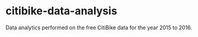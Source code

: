 # citibike-data-analysis
Data analytics performed on the free CitiBike data for the year 2015 to 2016. 
